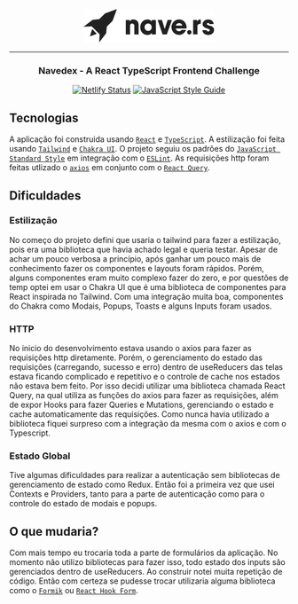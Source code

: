 <div align="center">
  <img src="./docs/nave-logo.png" />
</div>

<hr />
<h3 align="center">Navedex - A React TypeScript Frontend Challenge</h3>

<div align="center">

[![Netlify Status](https://api.netlify.com/api/v1/badges/ea2bd15f-feb2-4546-b96c-9b89694e1927/deploy-status)](https://app.netlify.com/sites/navedex-bmviniciuss/deploys)
[![JavaScript Style Guide](https://img.shields.io/badge/code_style-standard-brightgreen.svg)](https://standardjs.com)

</div>

## Tecnologias
A aplicação foi construida usando [`React`](https://pt-br.reactjs.org/) e [`TypeScript`](https://www.typescriptlang.org/). A estilização foi feita usando [`Tailwind`](https://tailwindcss.com/) e [`Chakra UI`](https://chakra-ui.com/). O projeto seguiu os padrões do [`JavaScript Standard Style`](https://standardjs.com/) em integração com o [`ESLint`](https://eslint.org/). As requisições http foram feitas utlizado o [`axios`](https://github.com/axios/axios) em conjunto com o [`React Query`](https://github.com/tannerlinsley/react-query).

## Dificuldades
### Estilização

No começo do projeto defini que usaria o tailwind para fazer a estilização, pois era uma biblioteca que havia achado legal e queria testar. Apesar de achar um pouco verbosa a princípio, após ganhar um pouco mais de conhecimento fazer os componentes e layouts foram rápidos. Porém, alguns componentes eram muito complexo fazer do zero, e por questões de temp optei em usar o Chakra UI que é uma biblioteca de componentes para React inspirada no Tailwind. Com uma integração muita boa, componentes do Chakra como Modais, Popups, Toasts e alguns Inputs foram usados.

### HTTP

No inicio do desenvolvimento estava usando o axios para fazer as requisições http diretamente. Porém, o gerenciamento do estado das requisições (carregando, sucesso e erro) dentro de useReducers das telas estava ficando complicado e repetitivo e o controle de cache nos estados não estava bem feito. Por isso decidi utilizar uma biblioteca chamada React Query, na qual utiliza as funções do axios para fazer as requisições, além de expor Hooks para fazer Queries e Mutations, gerenciando o estado e cache automaticamente das requisições. Como nunca havia utilizado a biblioteca fiquei surpreso com a integração da mesma com o axios e com o Typescript.

### Estado Global

Tive algumas dificuldades para realizar a autenticação sem bibliotecas de gerenciamento de estado como Redux. Então foi a primeira vez que usei Contexts e Providers, tanto para a parte de autenticação como para o controle do estado de modais e popups.

## O que mudaria?
Com mais tempo eu trocaria toda a parte de formulários da aplicação. No momento não utilizo bibliotecas para fazer isso, todo estado dos inputs são gerenciados dentro de useReducers. Ao construir notei muita repetição de código. Então com certeza se pudesse trocar utilizaria alguma biblioteca como o [`Formik`](https://formik.org/) ou [`React Hook Form`](https://react-hook-form.com/).
